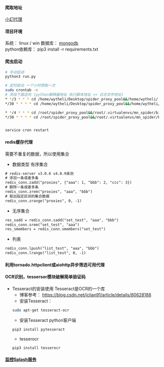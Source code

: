 #### 爬取地址
[小幻代理](https://ip.ihuan.me/)

#### 项目环境
系统：  linux / win
数据库： [mongodb](https://docs.mongodb.com/v4.0/tutorial/install-mongodb-on-ubuntu/)  
python依赖库： pip3 install -r requirements.txt


#### 爬虫启动
```sh
# 手动启动
python3 run.py

# 定时启动 一个小时爬取一次
sudo crontab -e
# 添加下面这句 (python解释器地址 执行脚本地址 >> 日志文件地址)
* */3 * * * cd /home/wytheli/Desktop/spider_proxy_pool&&/home/wytheli/.virtualenvs/mn_spider/bin/python3 /home/wytheli/Desktop/spider_proxy_pool/run.py >> /home/wytheli/Desktop/spider_proxy_pool/logs/scrapy_spider_proxies.log
*/30 * * * * cd /home/wytheli/Desktop/spider_proxy_pool&&/home/wytheli/.virtualenvs/mn_spider/bin/python3 /home/wytheli/Desktop/spider_proxy_pool/cache_proxies.py >> /home/wytheli/Desktop/spider_proxy_pool/logs/cache_proxies.log

* */4 * * * cd /root/spider_proxy_pool&&/root/.virtualenvs/mn_spider/bin/python3 /root/spider_proxy_pool/run.py >> /root/spider_proxy_pool/logs/scrapy_spider_proxies.log
*/30 * * * * cd /root/spider_proxy_pool&&/root/.virtualenvs/mn_spider/bin/python3 /root/spider_proxy_pool/cache_proxies.py >> /root/spider_proxy_pool/logs/cache_proxies.log


service cron restart
```

#### redis缓存代理
需要不重复的数据，所以使用集合
- 数据类型 有序集合
```txt
# redis-server v3.0.6 v4.0.9亲测
# 添加一条或者多条
redis_conn.zadd("proxies", {"aaa": 1, "bbb": 2, "ccc": 3})
# 删除一条或者多条
redis_conn.zrem("proxies", "aaa", "bbb")
# 取出指定区间的集合数据
redis_conn.zrange("proxies", 0, -1)
```

- 无序集合
```txt
res_sadd = redis_conn.sadd("set_test", "aaa", "bbb")
redis_conn.srem("set_test", "aaa")
res_smembers = redis_conn.smembers("set_test")

```

- 列表
```txt
redis_conn.lpush("list_test", "aaa", "bbb")
redis_conn.lrange("list_test", 0, -1)
```

#### 利用tornado.httpclient或aiohttp异步筛选可用代理


#### OCR识别，tessersor模块破解简单验证码
- Tesseract的安装使用 Tesseract是OCR的一个库  
    - 博客参考： https://blog.csdn.net/jclian91/article/details/80628188
    - 安装Tesseract：
    ```sh
    sudo apt-get tesseract-ocr
    ```
    - 安装Tesseract python客户端
    ```sh
    pip3 install pytesseract
    ```
    - tesserocr
    ```sh
    pip3 install tesserocr
    ```
    
#### [监控Splash服务](https://gitee.com/AaronJny/splash_listener)

